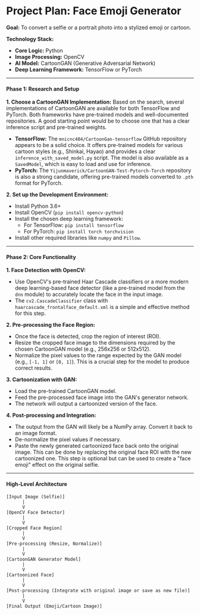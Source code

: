 # **Project Plan: Face Emoji Generator**

**Goal:** To convert a selfie or a portrait photo into a stylized emoji or cartoon.

**Technology Stack:**

  * **Core Logic:** Python
  * **Image Processing:** OpenCV
  * **AI Model:** CartoonGAN (Generative Adversarial Network)
  * **Deep Learning Framework:** TensorFlow or PyTorch

-----

#### **Phase 1: Research and Setup**

**1. Choose a CartoonGAN Implementation:**
Based on the search, several implementations of CartoonGAN are available for both TensorFlow and PyTorch. Both frameworks have pre-trained models and well-documented repositories. A good starting point would be to choose one that has a clear inference script and pre-trained weights.

  * **TensorFlow:** The `mnicnc404/CartoonGan-tensorflow` GitHub repository appears to be a solid choice. It offers pre-trained models for various cartoon styles (e.g., Shinkai, Hayao) and provides a clear `inference_with_saved_model.py` script. The model is also available as a `SavedModel`, which is easy to load and use for inference.
  * **PyTorch:** The `Yijunmaverick/CartoonGAN-Test-Pytorch-Torch` repository is also a strong candidate, offering pre-trained models converted to `.pth` format for PyTorch.

**2. Set up the Development Environment:**

  * Install Python 3.6+
  * Install OpenCV (`pip install opencv-python`)
  * Install the chosen deep learning framework:
      * For TensorFlow: `pip install tensorflow`
      * For PyTorch: `pip install torch torchvision`
  * Install other required libraries like `numpy` and `Pillow`.

-----

#### **Phase 2: Core Functionality**

**1. Face Detection with OpenCV:**

  * Use OpenCV's pre-trained Haar Cascade classifiers or a more modern deep learning-based face detector (like a pre-trained model from the `dnn` module) to accurately locate the face in the input image.
  * The `cv2.CascadeClassifier` class with `haarcascade_frontalface_default.xml` is a simple and effective method for this step.

**2. Pre-processing the Face Region:**

  * Once the face is detected, crop the region of interest (ROI).
  * Resize the cropped face image to the dimensions required by the chosen CartoonGAN model (e.g., 256x256 or 512x512).
  * Normalize the pixel values to the range expected by the GAN model (e.g., `[-1, 1]` or `[0, 1]`). This is a crucial step for the model to produce correct results.

**3. Cartoonization with GAN:**

  * Load the pre-trained CartoonGAN model.
  * Feed the pre-processed face image into the GAN's generator network.
  * The network will output a cartoonized version of the face.

**4. Post-processing and Integration:**

  * The output from the GAN will likely be a NumPy array. Convert it back to an image format.
  * De-normalize the pixel values if necessary.
  * Paste the newly generated cartoonized face back onto the original image. This can be done by replacing the original face ROI with the new cartoonized one. This step is optional but can be used to create a "face emoji" effect on the original selfie.

-----

#### **High-Level Architecture**

```
[Input Image (Selfie)]
      |
      V
[OpenCV Face Detector]
      |
      V
[Cropped Face Region]
      |
      V
[Pre-processing (Resize, Normalize)]
      |
      V
[CartoonGAN Generator Model]
      |
      V
[Cartoonized Face]
      |
      V
[Post-processing (Integrate with original image or save as new file)]
      |
      V
[Final Output (Emoji/Cartoon Image)]
```
